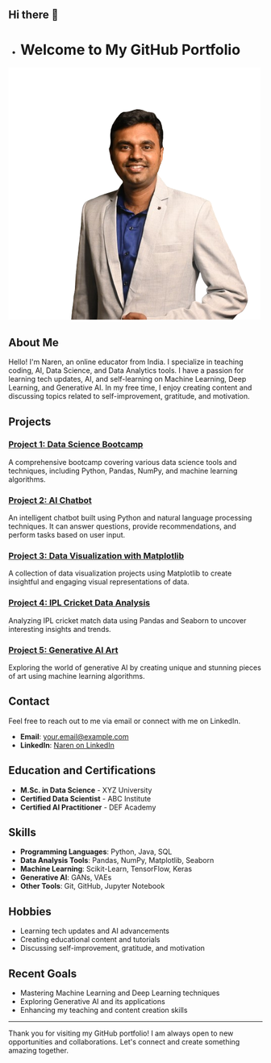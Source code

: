 ## Hi there 👋

- # Welcome to My GitHub Portfolio

![Profile Image](https://github.com/coachnaren/coachnaren/blob/main/Narendiranath.png?raw=true)

## About Me

Hello! I'm Naren, an online educator from India. I specialize in teaching coding, AI, Data Science, and Data Analytics tools. I have a passion for learning tech updates, AI, and self-learning on Machine Learning, Deep Learning, and Generative AI. In my free time, I enjoy creating content and discussing topics related to self-improvement, gratitude, and motivation.

## Projects

### [Project 1: Data Science Bootcamp](https://github.com/coachnaren/DataScienceBootcamp)
A comprehensive bootcamp covering various data science tools and techniques, including Python, Pandas, NumPy, and machine learning algorithms.

### [Project 2: AI Chatbot](https://github.com/coachnaren/AIChatbot)
An intelligent chatbot built using Python and natural language processing techniques. It can answer questions, provide recommendations, and perform tasks based on user input.

### [Project 3: Data Visualization with Matplotlib](https://github.com/coachnaren/DataVisualizationMatplotlib)
A collection of data visualization projects using Matplotlib to create insightful and engaging visual representations of data.

### [Project 4: IPL Cricket Data Analysis](https://github.com/coachnaren/IPLDataAnalysis)
Analyzing IPL cricket match data using Pandas and Seaborn to uncover interesting insights and trends.

### [Project 5: Generative AI Art](https://github.com/coachnaren/GenerativeAIArt)
Exploring the world of generative AI by creating unique and stunning pieces of art using machine learning algorithms.

## Contact

Feel free to reach out to me via email or connect with me on LinkedIn.

- **Email**: [your.email@example.com](mailto:your.email@example.com)
- **LinkedIn**: [Naren on LinkedIn](https://www.linkedin.com/in/yourprofile)

## Education and Certifications

- **M.Sc. in Data Science** - XYZ University
- **Certified Data Scientist** - ABC Institute
- **Certified AI Practitioner** - DEF Academy

## Skills

- **Programming Languages**: Python, Java, SQL
- **Data Analysis Tools**: Pandas, NumPy, Matplotlib, Seaborn
- **Machine Learning**: Scikit-Learn, TensorFlow, Keras
- **Generative AI**: GANs, VAEs
- **Other Tools**: Git, GitHub, Jupyter Notebook

## Hobbies

- Learning tech updates and AI advancements
- Creating educational content and tutorials
- Discussing self-improvement, gratitude, and motivation

## Recent Goals

- Mastering Machine Learning and Deep Learning techniques
- Exploring Generative AI and its applications
- Enhancing my teaching and content creation skills

---

Thank you for visiting my GitHub portfolio! I am always open to new opportunities and collaborations. Let's connect and create something amazing together.

